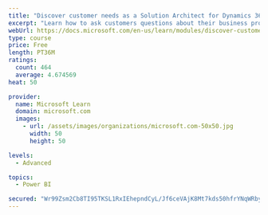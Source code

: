 ```yaml
---
title: "Discover customer needs as a Solution Architect for Dynamics 365 and Power Platform"
excerpt: "Learn how to ask customers questions about their business processes and feature requirements to create a viable solution."
webUrl: https://docs.microsoft.com/en-us/learn/modules/discover-customer-needs/
type: course
price: Free
length: PT36M
ratings:
  count: 464
  average: 4.674569
heat: 50

provider:
  name: Microsoft Learn
  domain: microsoft.com
  images:
    - url: /assets/images/organizations/microsoft.com-50x50.jpg
      width: 50
      height: 50

levels:
  - Advanced

topics:
  - Power BI

secured: "Wr99Zsm2Cb8TI95TKSL1RxIEhepndCyL/Jf6ceVAjK8Mt7kds50hfrYNqWRbyX1uohUV1EHGRRGTcDqjfSZya9qdArsWWlKMLE/UsWHyHx3fNKspW3+ssc2yDhE0qyLad7gxdJzFWe/q53LfyvgHrCS8KRrhwAVifqkuIe1YhTulsHATVwokNzZ3WbxmEuIXU3y5QmW4KWRMesEIJNnSxRSrU0QhFsfpltXUEVT+B6HFkzx7+Nl451T5Mho0qMKKCeMQU5YhAQgVkreRS+/7Fg5MZl9Dh6Ffct4tm1GmqF9a/YFxZam25/ifilwrWAuYFmt10OO9Hr3+S8e4VGEkGnM5yKiBAaGavjvrtYGVOZkFA9Uz4lhPB+TlvGgFB1tPLhy1wFJwIpVKs1/bP3/VzEZn1FLMuiYxxNIRvlV754U=;s1mXR4iCxfHABDKzNWLoSg=="
---
```


